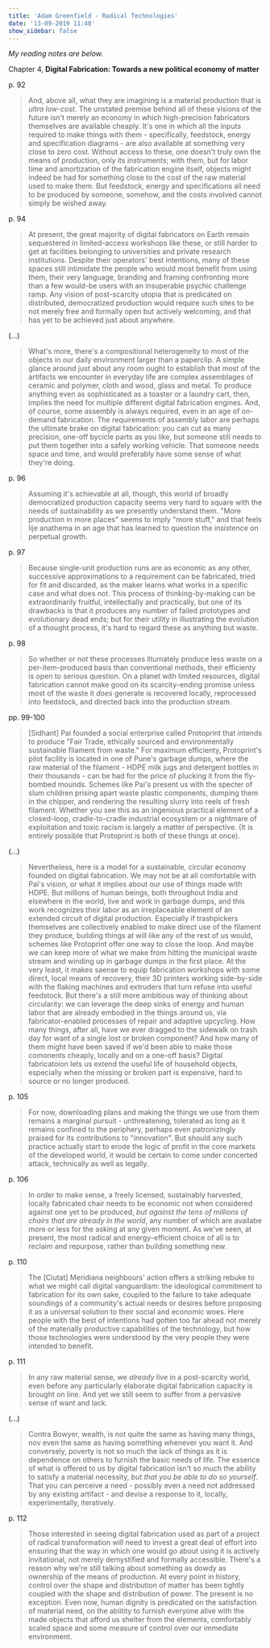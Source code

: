 ```yaml
---
title: 'Adam Greenfield - Radical Technologies'
date: '13-09-2019 11:48'
show_sidebar: false
---
```


*My reading notes are below.*

Chapter 4, **Digital Fabrication: Towards a new political economy of matter**

p. 92 

> And, above all, what they are imagining is a material production that is *ultra low-cost*. The unstated premise behind all of these visions of the future isn't merely an economy in which high-precision fabricators themselves are available cheaply. It's one in which all the inputs required to make things with them - specifically, feedstock, energy and specification diagrams - are also available at something very close to zero cost. Without access to these, one doesn't truly own the means of production, only its instruments; with them, but for labor time and amortization of the fabrication engine itself, objects might indeed be had for something close to the cost of the raw material used to make them. But feedstock, energy and specifications all need to be produced by someone, somehow, and the costs involved cannot simply be wished away.

p. 94

> At present, the great majority of digital fabricators on Earth remain sequestered in limited-access workshops like these, or still harder to get at facilities belonging to universities and private research institutions. Despite their operators' best intentions, many of these spaces still intimidate the people who would most benefit from using them, their very language, branding and framing confronting more than a few would-be users with an insuperable psychic challenge ramp. Any vision of post-scarcity utopia that is predicated on distributed, democratized production would require such sites to be not merely free and formally open but actively welcoming, and that has yet to be achieved just about anywhere.

(...)

> What's more, there's a compositional heterogeneity to most of the objects in our daily environment larger than a paperclip. A simple glance around just about any room ought to establish that most of the artifacts we encounter in everyday life are complex assemblages of ceramic and polymer, cloth and wood, glass and metal. To produce anything even as sophisticated as a toaster or a laundry cart, then, implies the need for multiple different digital fabrication engines.
> And, of course, some assembly is always required, even in an age of on-demand fabrication. The requirements of assembly labor are perhaps the ultimate brake on digital fabrication: you can cut as many precision, one-off bycicle parts as you like, but someone still needs to put them together into a safely working vehicle. That someone needs space and time, and would preferably have some sense of what they're doing.

p. 96

> Assuming it's achievable at all, though, this world of broadly democratized production capacity seems very hard to square with the needs of sustainability as we presently understand them. "More production in more places" seems to imply "more stuff," and that feels lije anathema in an age that has learned to question the insistence on perpetual growth.

p. 97

> Because single-unit production runs are as economic as any other, successive approximations to a requirement can be fabricated, tried for fit and discarded, as the maker learns what works in a specific case and what does not. This process of thinking-by-making can be extraordinarily fruitful, intellectially and practically, but one of its drawbacks is that it produces any number of failed prototypes and evolutionary dead ends; but for their utility in illustrating the evolution of a thought process, it's hard to regard these as anything but waste.

p. 98

> So whether or not these processes iltumately produce less waste on a per-item-produced basis than conventional methods, their efficienty is open to serious question. On a planet with limited resources, digital fabrication cannot make good on its scarcity-ending promise unless most of the waste it *does* generate is recovered locally, reprocessed into feedstock, and directed back into the production stream.


pp. 99-100

> \[Sidhant\] Pai founded a social enterprise called Protoprint that intends to produce "Fair Trade, ethically sourced and environmentally sustainable filament from waste." For maximum efficienty, Protoprint's pilot facility is located in one of Pune's garbage dumps, where the raw material of the filament - HDPE milk jugs and detergent bottles in their thousands - can be had for the price of plucking it from the fly-bombed mounds.
> Schemes like Pai's present us with the specter of slum children prising apart waste plastic components, dumping them in the chipper, and rendering the resulting slurry into reels of fresh filament. Whether you see this as an ingenious practical element of a closed-loop, cradle-to-cradle industrial ecosystem or a nightmare of exploitation and toxic racism is largely a matter of perspective. (It is entirely possible that Protoprint is both of these things at once).

(...)

> Nevertheless, here is a model for a sustainable, circular economy founded on digital fabrication. We may not be at all comfortable with Pai's vision, or what it implies about our use of things made with HDPE. But millions of human beings, both throughout India and elsewhere in the world, live and work in garbage dumps, and this work recognizes their labor as an irreplaceable element of an extended circuit of digital production. Especially if trashpickers themselves are collectively enabled to make direct use of the filament they produce, building things at will like any of the rest of us would, schemes like Protoprint offer one way to close the loop.
> And maybe we can keep more of what we make from hitting the municipal waste stream and winding up in garbage dumps in the first place. At the very least, it makes saense to equip fabrication workshops with some direct, local means of recovery, their 3D printers working side-by-side with the flaking machines and extruders that turn refuse into useful feedstock.
> But there's a still more ambitious way of thinking about circularity: we can leverage the deep sinks of energy and human labor that are already embodied in the things around us, via fabricator-enabled processes of repair and adaptive upcycling. How many things, after all, have we ever dragged to the sidewalk on trash day for want of a single lost or broken component? And how many of them might have been saved if we'd been able to make those comonents cheaply, locally and on a one-off basis? Digital fabricatoion lets us extend the useful life of household objects, especially when the missing or broken part is expensive, hard to source or no longer produced.

p. 105

> For now, downloading plans and making the things we use from them remains a marginal pursuit - unthreatening, tolerated as long as it remains confined to the periphery, perhaps even patronizingly praised for its contributions to "innovation". But should any such practice actually start to erode the logic of profit in the core markets of the developed world, it would be certain to come under concerted attack, technically as well as legally.

p. 106

> In order to make sense, a freely licensed, sustainably harvested, locally fabricated chair needs to be economic not when considered against one yet to be produced, *but against the tens of millions of chairs that are already in the world*, any number of which are availabe more or less for the asking at any given moment. As we've seen, at present, the most radical and energy-efficient choice of all is to reclaim and repurpose, rather than building something new.

p. 110 

> The \[Ciutat\] Meridiana neighbours' action offers a striking rebuke to what we might call digital vanguardism: the ideological commitment to fabrication for its own sake, coupled to the failure to take adequate soundings of a community's actual needs or desires before proposing it as a universal solution to their social and economic woes. Here people with the best of intentions had gotten too far ahead not merely of the materially productive capabilities of the technology, but how those technologies were understood by the very people they were intended to benefit.

p. 111

> In any raw material sense, we *already* live in a post-scarcity world, even before any particularly elaborate digital fabrication capacity is brought on line. And yet we still seem to suffer from a pervasive sense of want and lack.

(...)

> Contra Bowyer, wealth, is not quite the same as having many things, nov even the same as having something whenever you want it. And conversely, poverty is not so much the lack of things as it is dependence on others to furnish the basic needs of life. The essence of what is offered to us by digital fabrication isn't so much the ability to satisfy a material necessity, *but that you be able to do so yourself*. That you can perceive a need - possibly even a need not addressed by any existing artifact - and devise a response to it, locally, experimentally, iteratively.


p. 112

> Those interested in seeing digital fabrication used as part of a project of radical transformation will need to invest a great deal of effort into ensuring that the way in which one would go about using it is actively invitational, not merely demystified and formally accessible.
> There's a reason why we're still talking about something as dowdy as ownership of the means of production. At every point in history, control over the shape and distribution of matter has been tightly coupled with the shape and distribution of power. The present is no exception. Even now, human dignity is predicated on the satisfaction of material need, on the abiitity to furnish everyone alive with the made objects that afford us shelter from the elements, comfortably scaled space and some measure of control over our immediate environment.
